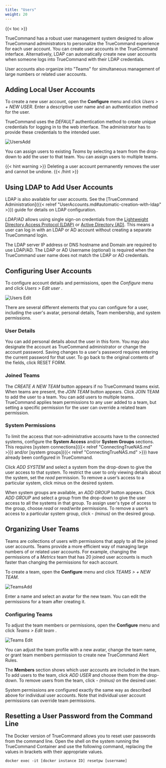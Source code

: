 ```yaml
---
title: "Users"
weight: 20
---
```


{{< toc >}}

TrueCommand has a robust user management system designed to allow TrueCommand administrators to personalize the TrueCommand experience for each user account.
You can create user accounts in the TrueCommand interface. Alternatively, LDAP can automatically create new user accounts when someone logs into TrueCommand with their LDAP credentials.

User accounts also organize into "Teams" for simultaneous management of large numbers or related user accounts.

## Adding Local User Accounts

To create a new user account, open the **Configure** <i class="fa fa-cog" aria-hidden="true" title="Settings"></i> menu and click *Users > + NEW USER*.
Enter a descriptive user name and an authentication method for the user.

TrueCommand uses the *DEFAULT* authentication method to create unique credentials for logging in to the web interface.
The administrator has to provide these credentials to the intended user.

![UsersAdd](/images/TrueCommand/1.3/UsersAdd.png "Adding a new user")

You can assign users to existing *Teams* by selecting a team from the drop-down to add the user to that team.
You can assign users to multiple teams.

{{< hint warning >}}
Deleting a user account permanently removes the user and cannot be undone.
{{< /hint >}}

## Using LDAP to Add User Accounts

LDAP is also available for user accounts.
See the [TrueCommand Administration]({{< relref "UserAccounts.md#automatic-creation-with-ldap" >}}) guide for details on LDAP configuration.

*LDAP/AD* allows using single sign-on credentials from the [Lightweight Directory Access Protocol (LDAP)](https://tools.ietf.org/html/rfc4511) or [Active Directory (AD)](https://docs.microsoft.com/en-us/windows-server/identity/ad-ds/active-directory-domain-services).
This means a user can log in with an LDAP or AD account without creating a separate TrueCommand login.

The LDAP server IP address or DNS hostname and Domain are required to use LDAP/AD.
The LDAP or AD Username (optional) is required when the TrueCommand user name does not match the LDAP or AD credentials.

## Configuring User Accounts

To configure account details and permissions, open the *Configure* <i class="fa fa-cog" aria-hidden="true" title="Settings"></i>menu and click *Users > Edit user* <i class="fa fa-pencil" aria-hidden="true" title="Edit"></i>.

![Users Edit](/images/TrueCommand/1.3/UsersEdit.png "Users Edit")

There are several different elements that you can configure for a user, including the user's avatar, personal details, Team membership, and system permissions.

### User Details

You can add personal details about the user in this form. You may also designate the account as TrueCommand administrator or change the account password.
Saving changes to a user's password requires entering the current password for that user.
To go back to the original contents of the fields, click RESET FORM.

### Joined Teams

The *CREATE A NEW TEAM* button appears if no TrueCommand teams exist.
When teams are present, the *JOIN TEAM* button appears.
Click JOIN TEAM to add the user to a team.
You can add users to multiple teams.
TrueCommand applies team permissions to any user added to a team, but setting a specific permission for the user can override a related team permission.

### System Permissions

To limit the access that non-administrative accounts have to the connected systems, configure the **System Access** and/or **System Groups** sections.
This requires [system connections]({{< relref "ConnectingTrueNAS.md" >}}) and/or [system groups]({{< relref "ConnectingTrueNAS.md" >}}) have already been configured in TrueCommand.

Click *ADD SYSTEM* and select a system from the drop-down to give the user access to that system.
To restrict the user to only viewing details about the system, set the *read* permission.
To remove a user’s access to a particular system, click minus on the desired system.

When system groups are available, an *ADD GROUP* button appears.
Click *ADD GROUP* and select a group from the drop-down to give the user access to all the systems in that group.
To assign user's type of access to the group, choose *read* or *read/write* permissions.
To remove a user’s access to a particular system group, click *- (minus)* on the desired group.

## Organizing User Teams

Teams are collections of users with permissions that apply to all the joined user accounts.
Teams provide a more efficient way of managing large numbers of or related user accounts.
For example, changing the permissions of a *Metrics* team that has 20 joined user accounts is much faster than changing the permissions for each account.

To create a team, open the **Configure** <i class="fa fa-cog" aria-hidden="true" title="Settings"></i> menu and click *TEAMS > + NEW TEAM*.

![TeamsAdd](/images/TrueCommand/1.3/TeamsAdd.png "Teams: Add")

Enter a name and select an avatar for the new team.
You can edit the permissions for a team after creating it.

### Configuring Teams

To adjust the team members or permissions, open the **Configure** <i class="fa fa-cog" aria-hidden="true" title="Settings"></i> menu and click *Teams > Edit team* <i class="fas fa-pencil" aria-hidden="true" title="Edit"></i>.

![Teams Edit](/images/TrueCommand/1.3/TeamsEdit.png "Teams Edit")

You can adjust the team profile with a new avatar, change the team name, or grant team members permission to create new TrueCommand Alert Rules.

The **Members** section shows which user accounts are included in the team.
To add users to the team, click *ADD USER* and choose them from the drop-down.
To remove users from the team, click *- (minus)* on the desired user.

System permissions are configured exactly the same way as described above for individual user accounts.
Note that individual user account permissions can override team permissions.

## Resetting a User Password from the Command Line

The Docker version of TrueCommand allows you to reset user passwords from the command line.
Open the shell on the system running the TrueCommand Container and use the following command, replacing the values in brackets with their appropriate values. 

```
docker exec -it [docker instance ID] resetpw [username]
```
